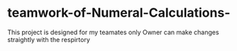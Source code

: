 # teamwork-of-Numeral-Calculations-
This project is designed for my teamates only
Owner can make changes straightly with the respirtory
